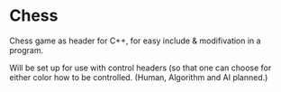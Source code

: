 # Chess
Chess game as header for C++, for easy include & modifivation in a program.

Will be set up for use with control headers (so that one can choose for either color how to be controlled.
(Human, Algorithm and AI planned.)
